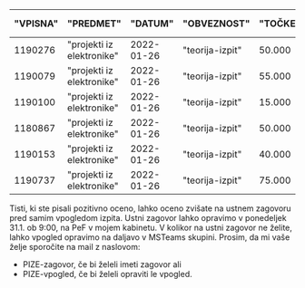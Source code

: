 | "VPISNA" | "PREDMET" | "DATUM" | "OBVEZNOST" | "TOČKE" | "OCENA [%]" |
|---|---|---|---|---|---|
| 1190276 | "projekti iz elektronike" | 2022-01-26 | "teorija-izpit" | 50.000 | 50.0 |
| 1190079 | "projekti iz elektronike" | 2022-01-26 | "teorija-izpit" | 55.000 | 55.0 |
| 1190100 | "projekti iz elektronike" | 2022-01-26 | "teorija-izpit" | 15.000 | 15.0 |
| 1180867 | "projekti iz elektronike" | 2022-01-26 | "teorija-izpit" | 50.000 | 50.0 |
| 1190153 | "projekti iz elektronike" | 2022-01-26 | "teorija-izpit" | 40.000 | 40.0 |
| 1190737 | "projekti iz elektronike" | 2022-01-26 | "teorija-izpit" | 75.000 | 75.0 |

Tisti, ki ste pisali pozitivno oceno, lahko oceno zvišate na ustnem zagovoru pred samim vpogledom izpita.
Ustni zagovor lahko opravimo v ponedeljek 31.1. ob 9:00, na PeF v mojem kabinetu.
V kolikor na ustni zagovor ne želite, lahko vpogled opravimo na daljavo v MSTeams skupini.
Prosim, da mi vaše želje sporočite na mail z naslovom:
- PIZE-zagovor, če bi želeli imeti zagovor ali
- PIZE-vpogled, če bi želeli opraviti le vpogled.

